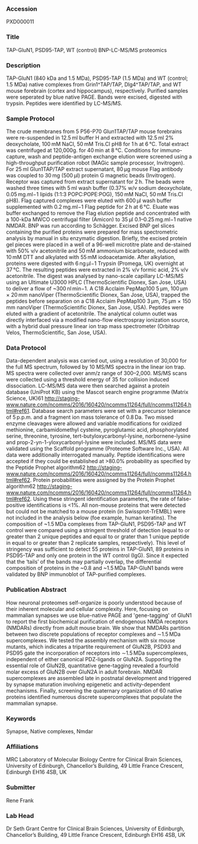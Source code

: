 ### Accession
PXD000011

### Title
TAP-GluN1, PSD95-TAP, WT (control) BNP-LC-MS/MS proteomics

### Description
TAP-GluN1 (840 kDa and 1.5 MDa), PSD95-TAP (1.5 MDa) and WT (control; 1.5 MDa) native complexes from Grin1^TAP/TAP, Dlg4^TAP/TAP, and WT mouse forebrain (cortex and hippocampus), respectively. Purified samples were seperated by blue native PAGE. Bands were excised, digested with trypsin. Peptides were identified by LC-MS/MS.

### Sample Protocol
The crude membranes from 5 P56-P70 Glun1TAP/TAP mouse forebrains were re-suspended in 12.5 ml buffer H and extracted with 12.5 ml 2% deoxycholate, 100 mM NaCl, 50 mM Tris.Cl pH8 for 1 h at 6 °C. Total extract was centrifuged at 120,000g. for 40 min at 8 °C. Conditions for immuno-capture, wash and peptide-antigen exchange elution were screened using a high-throughput purification robot (MAGic sample processor, Invitrogen). For 25 ml Glun1TAP/TAP extract supernatant, 80 μg mouse Flag antibody was coupled to 30 mg (500 μl) protein G magnetic beads (Invitrogen). Receptor was captured from extract supernatant for 2 h. The beads were washed three times with 5 ml wash buffer (0.37% w/v sodium deoxycholate, 0.05 mg.ml−1 lipids (1:1:3 POPC:POPE:POG), 150 mM NaCl, 50 mM Tris.Cl pH8). Flag captured complexes were eluted with 600 μl wash buffer supplemented with 0.2 mg.ml−1 Flag peptide for 2 h at 6 °C. Eluate was buffer exchanged to remove the Flag elution peptide and concentrated with a 100-kDa MWCO centrifugal filter (Amicon) to 35 μl 0.1–0.25 mg.ml−1 native NMDAR. BNP was run according to Schägger. Excised BNP gel slices containing the purified proteins were prepared for mass spectrometric analysis by manual in situ enzymatic digestion. Briefly, the excised protein gel pieces were placed in a well of a 96-well microtitre plate and de-stained with 50% v/v acetonitrile and 50 mM ammonium bicarbonate, reduced with 10 mM DTT and alkylated with 55 mM iodoacetamide. After alkylation, proteins were digested with 6 ng μl−1 Trypsin (Promega, UK) overnight at 37 °C. The resulting peptides were extracted in 2% v/v formic acid, 2% v/v acetonitrile. The digest was analysed by nano-scale capillary LC-MS/MS using an Ultimate U3000 HPLC (ThermoScientific Dionex, San Jose, USA) to deliver a flow of ~300 nl min−1. A C18 Acclaim PepMap100 5 μm, 100 μm × 20 mm nanoViper (ThermoScientific Dionex, San Jose, USA), trapped the peptides before separation on a C18 Acclaim PepMap100 3 μm, 75 μm × 150 mm nanoViper (ThermoScientific Dionex, San Jose, USA). Peptides were eluted with a gradient of acetonitrile. The analytical column outlet was directly interfaced via a modified nano-flow electrospray ionization source, with a hybrid dual pressure linear ion trap mass spectrometer (Orbitrap Velos, ThermoScientific, San Jose, USA).

### Data Protocol
Data-dependent analysis was carried out, using a resolution of 30,000 for the full MS spectrum, followed by 10 MS/MS spectra in the linear ion trap. MS spectra were collected over anm/z range of 300–2,000. MS/MS scans were collected using a threshold energy of 35 for collision induced dissociation. LC-MS/MS data were then searched against a protein database (UniProt KB) using the Mascot search engine programme (Matrix Science, UK)61 <http://staging-www.nature.com/ncomms/2016/160420/ncomms11264/full/ncomms11264.html#ref61>. Database search parameters were set with a precursor tolerance of 5 p.p.m. and a fragment ion mass tolerance of 0.8 Da. Two missed enzyme cleavages were allowed and variable modifications for oxidized methionine, carbamidomethyl cysteine, pyroglutamic acid, phosphorylated serine, threonine, tyrosine, tert-butyloxycarbonyl-lysine, norbornene-lysine and prop-2-yn-1-yloxycarbonyl-lysine were included. MS/MS data were validated using the Scaffold programme (Proteome Software Inc., USA). All data were additionally interrogated manually. Peptide identifications were accepted if they could be established at >80.0% probability as specified by the Peptide Prophet algorithm62 <http://staging-www.nature.com/ncomms/2016/160420/ncomms11264/full/ncomms11264.html#ref62>. Protein probabilities were assigned by the Protein Prophet algorithm62 <http://staging-www.nature.com/ncomms/2016/160420/ncomms11264/full/ncomms11264.html#ref62>. Using these stringent identification parameters, the rate of false-positive identifications is <1%. All non-mouse proteins that were detected but could not be matched to a mouse protein (in Swissprot-TrEMBL) were not included in the analysis below (foe example, human keratins). The composition of ~1.5 MDa complexes from TAP-GluN1, PSD95-TAP and WT control were compared using a stringent threshold of detection (equal to or greater than 2 unique peptides and equal to or grater than 1 unique peptide in equal to or greater than 2 replicate samples, respectively). This level of stringency was sufficient to detect 55 proteins in TAP-GluN1, 89 proteins in PSD95-TAP and only one protein in the WT control (IgG). Since it expected that the ‘tails’ of the bands may partially overlap, the differential composition of proteins in the ~0.8 and ~1.5 MDa TAP-GluN1 bands were validated by BNP immunoblot of TAP-purified complexes.

### Publication Abstract
How neuronal proteomes self-organize is poorly understood because of their inherent molecular and cellular complexity. Here, focusing on mammalian synapses we use blue-native PAGE and 'gene-tagging' of GluN1 to report the first biochemical purification of endogenous NMDA receptors (NMDARs) directly from adult mouse brain. We show that NMDARs partition between two discrete populations of receptor complexes and &#x223c;1.5&#x2009;MDa supercomplexes. We tested the assembly mechanism with six mouse mutants, which indicates a tripartite requirement of GluN2B, PSD93 and PSD95 gate the incorporation of receptors into &#x223c;1.5&#x2009;MDa supercomplexes, independent of either canonical PDZ-ligands or GluN2A. Supporting the essential role of GluN2B, quantitative gene-tagging revealed a fourfold molar excess of GluN2B over GluN2A in adult forebrain. NMDAR supercomplexes are assembled late in postnatal development and triggered by synapse maturation involving epigenetic and activity-dependent mechanisms. Finally, screening the quaternary organization of 60 native proteins identified numerous discrete supercomplexes that populate the mammalian synapse.

### Keywords
Synapse, Native complexes, Nmdar

### Affiliations
MRC Laboratory of Molecular Biology
Centre for Clinical Brain Sciences, University of Edinburgh, Chancellor’s Building, 49 Little France Crescent, Edinburgh EH16 4SB, UK

### Submitter
Rene Frank

### Lab Head
Dr Seth Grant
Centre for Clinical Brain Sciences, University of Edinburgh, Chancellor’s Building, 49 Little France Crescent, Edinburgh EH16 4SB, UK


